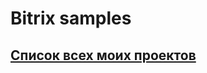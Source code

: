 # Bitrix samples


## [Список всех моих проектов][ListAllMyProject]

[ListAllMyProject]:<https://github.com/iebrosalin/all_public_projects>

